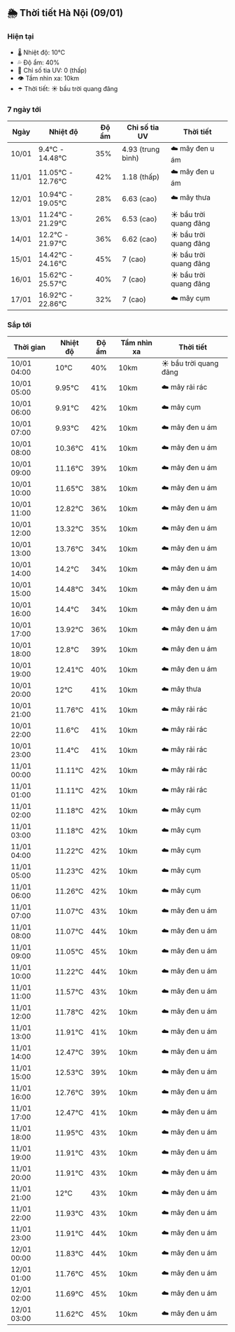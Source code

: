 ## 🌦️ Thời tiết Hà Nội (09/01)

### Hiện tại

- 🌡️ Nhiệt độ: 10℃
- 💦 Độ ẩm: 40%
- 🌟 Chỉ số tia UV: 0 (thấp)
- 👁️ Tầm nhìn xa: 10km
- ☂️ Thời tiết: ☀️ bầu trời quang đãng

### 7 ngày tới

| Ngày | Nhiệt độ | Độ ẩm | Chỉ số tia UV | Thời tiết |
| --- | --- | --- | --- | --- |
| 10/01 | 9.4℃ - 14.48℃ | 35% | 4.93 (trung bình) | ☁️ mây đen u ám |
| 11/01 | 11.05℃ - 12.76℃ | 42% | 1.18 (thấp) | ☁️ mây đen u ám |
| 12/01 | 10.94℃ - 19.05℃ | 28% | 6.63 (cao) | ☁️ mây thưa |
| 13/01 | 11.24℃ - 21.29℃ | 26% | 6.53 (cao) | ☀️ bầu trời quang đãng |
| 14/01 | 12.2℃ - 21.97℃ | 36% | 6.62 (cao) | ☀️ bầu trời quang đãng |
| 15/01 | 14.42℃ - 24.16℃ | 45% | 7 (cao) | ☀️ bầu trời quang đãng |
| 16/01 | 15.62℃ - 25.57℃ | 40% | 7 (cao) | ☀️ bầu trời quang đãng |
| 17/01 | 16.92℃ - 22.86℃ | 32% | 7 (cao) | ☁️ mây cụm |

### Sắp tới

| Thời gian | Nhiệt độ | Độ ẩm | Tầm nhìn xa | Thời tiết |
| --- | --- | --- | --- | --- |
| 10/01 04:00 | 10℃ | 40% | 10km | ☀️ bầu trời quang đãng |
| 10/01 05:00 | 9.95℃ | 41% | 10km | ☁️ mây rải rác |
| 10/01 06:00 | 9.91℃ | 42% | 10km | ☁️ mây cụm |
| 10/01 07:00 | 9.93℃ | 42% | 10km | ☁️ mây đen u ám |
| 10/01 08:00 | 10.36℃ | 41% | 10km | ☁️ mây đen u ám |
| 10/01 09:00 | 11.16℃ | 39% | 10km | ☁️ mây đen u ám |
| 10/01 10:00 | 11.65℃ | 38% | 10km | ☁️ mây đen u ám |
| 10/01 11:00 | 12.82℃ | 36% | 10km | ☁️ mây đen u ám |
| 10/01 12:00 | 13.32℃ | 35% | 10km | ☁️ mây đen u ám |
| 10/01 13:00 | 13.76℃ | 34% | 10km | ☁️ mây đen u ám |
| 10/01 14:00 | 14.2℃ | 34% | 10km | ☁️ mây đen u ám |
| 10/01 15:00 | 14.48℃ | 34% | 10km | ☁️ mây đen u ám |
| 10/01 16:00 | 14.4℃ | 34% | 10km | ☁️ mây đen u ám |
| 10/01 17:00 | 13.92℃ | 36% | 10km | ☁️ mây đen u ám |
| 10/01 18:00 | 12.8℃ | 39% | 10km | ☁️ mây đen u ám |
| 10/01 19:00 | 12.41℃ | 40% | 10km | ☁️ mây đen u ám |
| 10/01 20:00 | 12℃ | 41% | 10km | ☁️ mây thưa |
| 10/01 21:00 | 11.76℃ | 41% | 10km | ☁️ mây rải rác |
| 10/01 22:00 | 11.6℃ | 41% | 10km | ☁️ mây rải rác |
| 10/01 23:00 | 11.4℃ | 41% | 10km | ☁️ mây rải rác |
| 11/01 00:00 | 11.11℃ | 42% | 10km | ☁️ mây rải rác |
| 11/01 01:00 | 11.11℃ | 42% | 10km | ☁️ mây rải rác |
| 11/01 02:00 | 11.18℃ | 42% | 10km | ☁️ mây cụm |
| 11/01 03:00 | 11.18℃ | 42% | 10km | ☁️ mây cụm |
| 11/01 04:00 | 11.22℃ | 42% | 10km | ☁️ mây cụm |
| 11/01 05:00 | 11.23℃ | 42% | 10km | ☁️ mây cụm |
| 11/01 06:00 | 11.26℃ | 42% | 10km | ☁️ mây cụm |
| 11/01 07:00 | 11.07℃ | 43% | 10km | ☁️ mây đen u ám |
| 11/01 08:00 | 11.07℃ | 44% | 10km | ☁️ mây đen u ám |
| 11/01 09:00 | 11.05℃ | 45% | 10km | ☁️ mây đen u ám |
| 11/01 10:00 | 11.22℃ | 44% | 10km | ☁️ mây đen u ám |
| 11/01 11:00 | 11.57℃ | 43% | 10km | ☁️ mây đen u ám |
| 11/01 12:00 | 11.78℃ | 42% | 10km | ☁️ mây đen u ám |
| 11/01 13:00 | 11.91℃ | 41% | 10km | ☁️ mây đen u ám |
| 11/01 14:00 | 12.47℃ | 39% | 10km | ☁️ mây đen u ám |
| 11/01 15:00 | 12.53℃ | 39% | 10km | ☁️ mây đen u ám |
| 11/01 16:00 | 12.76℃ | 39% | 10km | ☁️ mây đen u ám |
| 11/01 17:00 | 12.47℃ | 41% | 10km | ☁️ mây đen u ám |
| 11/01 18:00 | 11.95℃ | 43% | 10km | ☁️ mây đen u ám |
| 11/01 19:00 | 11.91℃ | 43% | 10km | ☁️ mây đen u ám |
| 11/01 20:00 | 11.91℃ | 43% | 10km | ☁️ mây đen u ám |
| 11/01 21:00 | 12℃ | 43% | 10km | ☁️ mây đen u ám |
| 11/01 22:00 | 11.93℃ | 43% | 10km | ☁️ mây đen u ám |
| 11/01 23:00 | 11.91℃ | 44% | 10km | ☁️ mây đen u ám |
| 12/01 00:00 | 11.83℃ | 44% | 10km | ☁️ mây đen u ám |
| 12/01 01:00 | 11.76℃ | 45% | 10km | ☁️ mây đen u ám |
| 12/01 02:00 | 11.69℃ | 45% | 10km | ☁️ mây đen u ám |
| 12/01 03:00 | 11.62℃ | 45% | 10km | ☁️ mây đen u ám |
